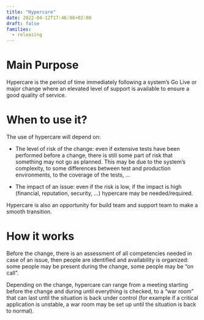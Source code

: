 ```yaml
---
title: "Hypercare"
date: 2022-04-12T17:46:08+02:00
draft: false
families:
  - releasing
---
```


# Main Purpose

Hypercare is the period of time immediately following a system’s Go Live or major change where an elevated level of support is available to ensure a good quality of service.

# When to use it?

The use of hypercare will depend on:

- The level of risk of the change: even if extensive tests have been performed before a change, there is still some part of risk that something may not go as planned. This may be due to the system’s complexity, to some differences between test and production environments, to the coverage of the tests, …

- The impact of an issue: even if the risk is low, if the impact is high (financial, reputation, security, …) hypercare may be needed/required.

Hypercare is also an opportunity for build team and support team to make a smooth transition.

# How it works

Before the change, there is an assessment of all competencies needed in case of an issue, then people are identified and availability is organized: some people may be present during the change, some people may be “on call”.

Depending on the change, hypercare can range from a meeting starting before the change and during until everything is checked, to a “war room” that can last until the situation is back under control (for example if a critical application is unstable, a war room may be set up until the situation is back to normal).
